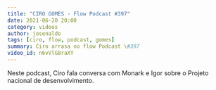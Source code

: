 ```yaml
---
title: "CIRO GOMES - Flow Podcast #397"
date: 2021-06-20 20:00
category: videos
author: josenaldo
tags: [ciro, flow, podcast, gomes]
summary: Ciro arrasa no flow Podcast \#397
video_id: n6vVlG8raXY
---
```


Neste podcast, Ciro fala conversa com Monark e Igor sobre o Projeto nacional de desenvolvimento.

<!-- more -->